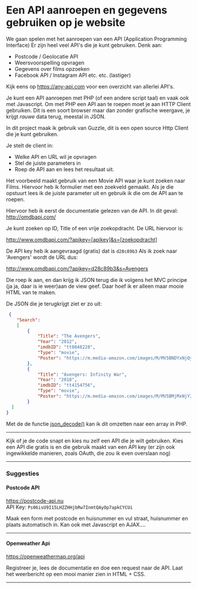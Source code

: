 # Een API aanroepen en gegevens gebruiken op je website

We gaan spelen met het aanroepen van een API (Application Programming Interface) 
Er zijn heel veel API's die je kunt gebruiken. Denk aan:
- Postcode / Geolocatie API
- Weersvoorspelling opvragen
- Gegevens over films opzoeken
- Facebook API / Instagram API etc. etc. (lastiger)

Kijk eens op https://any-api.com voor een overzicht van allerlei API's.

Je kunt een API aanroepen met PHP (of een andere script taal) en vaak ook met Javascript.
Om met PHP een API aan te roepen moet je aan HTTP Client gebruiken.
Dit is een soort browser maar dan zonder grafische weergave, je krijgt *rauwe* data terug, meestal in JSON.

In dit project maak ik gebruik van Guzzle, dit is een open source Http Client die je kunt gebruiken.

Je stelt de client in:
- Welke API en URL wil je opvragen
- Stel de juiste parameters in
- Roep de API aan en lees het resultaat uit.

Het voorbeeld maakt gebruik van een Movie API waar je kunt zoeken naar Films.
Hiervoor heb ik formulier met een zoekveld gemaakt. Als je die opstuurt lees ik de juiste parameter uit en gebruik ik die om de API aan te roepen.

Hiervoor heb ik eerst de documentatie gelezen van de API. In dit geval: http://omdbapi.com/

Je kunt zoeken op ID, Title of een vrije zoekopdracht.
De URL hiervoor is:

http://www.omdbapi.com/?apikey=[apikey]&s=[zoekopdracht]

De API key heb ik aangevraagd (gratis) dat is `d28c89b3`
Als ik zoek naar 'Avengers' wordt de URL dus:

http://www.omdbapi.com/?apikey=d28c89b3&s=Avengers

Die roep ik aan, en dan krijg ik JSON terug die ik volgens het MVC principe (ja ja, daar is ie weer)aan de view geef.
Daar hoef ik er alleen maar mooie HTML van te maken.

De JSON die je terugkrijgt ziet er zo uit:

```json
 {
    "Search": 
    [
        {
            "Title": "The Avengers",
            "Year": "2012",
            "imdbID": "tt0848228",
            "Type": "movie",
            "Poster": "https://m.media-amazon.com/images/M/MV5BNDYxNjQyMjAtNTdiOS00NGYwLWFmNTAtNThmYjU5ZGI2YTI1XkEyXkFqcGdeQXVyMTMxODk2OTU@._V1_SX300.jpg"
        },
        {
            "Title": "Avengers: Infinity War",
            "Year": "2018",
            "imdbID": "tt4154756",
            "Type": "movie",
            "Poster": "https://m.media-amazon.com/images/M/MV5BMjMxNjY2MDU1OV5BMl5BanBnXkFtZTgwNzY1MTUwNTM@._V1_SX300.jpg"
        }
  ]
}

```

Met de de functie [json_decode()](https://www.php.net/manual/en/function.json-decode.php) kan ik dit omzetten naar een array in PHP.

---

Kijk of je de code snapt en kies nu zelf een API die je wilt gebruiken.
Kies een API die gratis is en die gebruik maakt van een API key (er zijn ook ingewikkelde manieren, zoals OAuth, die zou ik even overslaan nog)

---

### Suggesties

#### Postcode API

https://postcode-api.nu  
API Key: `Ps06isU9I15LHZZHHjbRw7InmtQAyOp7apkCYCUi`

Maak een form met postcode en huisnummer en vul straat, huisnummer en plaats automatisch in.
Kan ook met Javascript en AJAX....

---

#### Openweather Api

https://openweathermap.org/api

Registreer je, lees de documentatie en doe een request naar de API.
Laat het weerbericht op een mooi manier zien in HTML + CSS.

---
